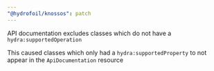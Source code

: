 ```yaml
---
"@hydrofoil/knossos": patch
---
```


API documentation excludes classes which do not have a `hydra:supportedOperation`

This caused classes which only had a `hydra:supportedProperty` to not appear in the `ApiDocumentation` resource
